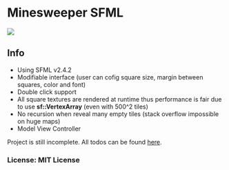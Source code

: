 # Minesweeper SFML
<img src="https://drive.google.com/uc?export=view&id=0B84Fb42SRsObbzJYRWFBSlJlOGs" />

## Info
* Using SFML v2.4.2
* Modifiable interface (user can cofig square size, margin between squares, color and font)
* Double click support
* All square textures are rendered at runtime thus performance is fair due to use <b>sf::VertexArray</b> (even with 500^2 tiles)
* No recursion when reveal many empty tiles (stack overflow impossible on huge maps)
* Model View Controller

Project is still incomplete. All todos can be found <a href="https://github.com/malciin/minesweeper/projects/3">here</a>.

### License: MIT License